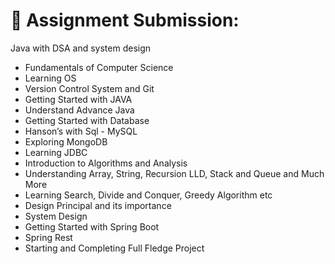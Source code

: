 # 💫 Assignment Submission:
Java with DSA and system design

* Fundamentals of Computer Science
* Learning OS
* Version Control System and Git
* Getting Started with JAVA
* Understand Advance Java
* Getting Started with Database
* Hanson’s with Sql - MySQL
* Exploring MongoDB
* Learning JDBC
* Introduction to Algorithms and Analysis
* Understanding Array, String, Recursion LLD, Stack and Queue and Much More
* Learning Search, Divide and Conquer, Greedy Algorithm etc
* Design Principal and its importance
* System Design
* Getting Started with Spring Boot
* Spring Rest
* Starting and Completing Full Fledge Project
